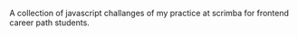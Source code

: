 A collection of javascript challanges of my practice at scrimba for frontend career path students.

